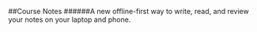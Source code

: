 ##Course Notes
######A new offline-first way to write, read, and review your notes on your laptop and phone.